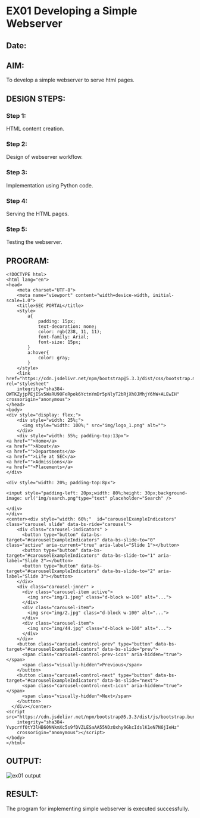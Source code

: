 
# EX01 Developing a Simple Webserver
## Date:

## AIM:
To develop a simple webserver to serve html pages.

## DESIGN STEPS:
### Step 1: 
HTML content creation.

### Step 2:
Design of webserver workflow.

### Step 3:
Implementation using Python code.

### Step 4:
Serving the HTML pages.

### Step 5:
Testing the webserver.

## PROGRAM:



```
<!DOCTYPE html>
<html lang="en">
<head>
    <meta charset="UTF-8">
    <meta name="viewport" content="width=device-width, initial-scale=1.0">
    <title>SEC PORTAL</title>
    <style>
        a{
            padding: 15px;
            text-decoration: none;
            color: rgb(238, 11, 11);
            font-family: Arial;
            font-size: 15px;
        }
        a:hover{
            color: gray;
        }
    </style>
    <link href="https://cdn.jsdelivr.net/npm/bootstrap@5.3.3/dist/css/bootstrap.min.css" rel="stylesheet"
    integrity="sha384-QWTKZyjpPEjISv5WaRU9OFeRpok6YctnYmDr5pNlyT2bRjXh0JMhjY6hW+ALEwIH" crossorigin="anonymous">
</head>
<body>
<div style="display: flex;">
    <div style="width: 25%;">
      <img style="width: 100%;" src="img/logo_1.png" alt="">
    </div>
    <div style="width: 55%; padding-top:13px">
<a href="">Home</a>
<a href="">About</a>
<a href="">Departments</a>
<a href="">Life at SEC</a>
<a href="">Admissions</a>
<a href="">Placements</a>
</div>

<div style="width: 20%; padding-top:8px">

<input style="padding-left: 20px;width: 80%;height: 30px;background-image: url('img/search.png"type="text" placeholder="Search" />

</div>
</div>
<center><div style="width: 60%;"  id="carouselExampleIndicators" class="carousel slide" data-bs-ride="carousel">
    <div class="carousel-indicators" >
      <button type="button" data-bs-target="#carouselExampleIndicators" data-bs-slide-to="0" class="active" aria-current="true" aria-label="Slide 1"></button>
      <button type="button" data-bs-target="#carouselExampleIndicators" data-bs-slide-to="1" aria-label="Slide 2"></button>
      <button type="button" data-bs-target="#carouselExampleIndicators" data-bs-slide-to="2" aria-label="Slide 3"></button>
    </div>
    <div class="carousel-inner" >
      <div class="carousel-item active">
        <img src="img/1.jpeg" class="d-block w-100" alt="...">
      </div>
      <div class="carousel-item">
        <img src="img/2.jpg" class="d-block w-100" alt="...">
      </div>
      <div class="carousel-item">
        <img src="img/44.jpg" class="d-block w-100" alt="...">
      </div>
    </div>
    <button class="carousel-control-prev" type="button" data-bs-target="#carouselExampleIndicators" data-bs-slide="prev">
      <span class="carousel-control-prev-icon" aria-hidden="true"></span>
      <span class="visually-hidden">Previous</span>
    </button>
    <button class="carousel-control-next" type="button" data-bs-target="#carouselExampleIndicators" data-bs-slide="next">
      <span class="carousel-control-next-icon" aria-hidden="true"></span>
      <span class="visually-hidden">Next</span>
    </button>
  </div></center>
<script src="https://cdn.jsdelivr.net/npm/bootstrap@5.3.3/dist/js/bootstrap.bundle.min.js"
    integrity="sha384-YvpcrYf0tY3lHB60NNkmXc5s9fDVZLESaAA55NDzOxhy9GkcIdslK1eN7N6jIeHz"
    crossorigin="anonymous"></script>
</body>
</html>
```

## OUTPUT:
![ex01 output](https://github.com/pradxxsh/simplewebserver/assets/131758539/4da8d526-8c01-42e7-b8b5-10b55e637cfa)


## RESULT:
The program for implementing simple webserver is executed successfully.

